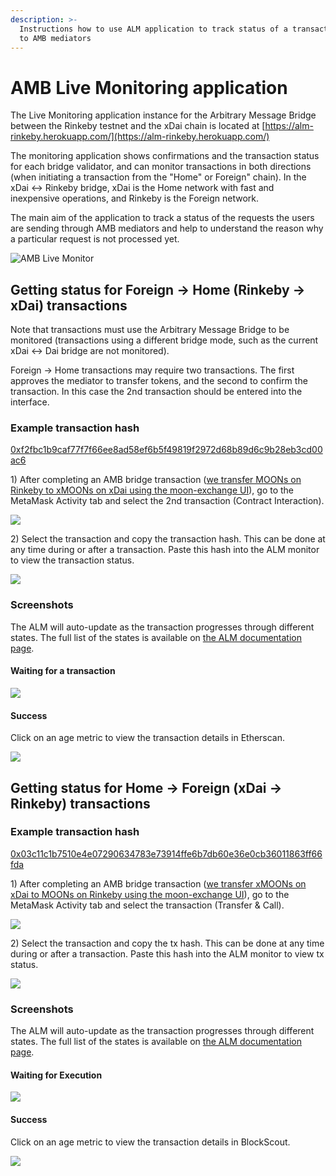 ```yaml
---
description: >-
  Instructions how to use ALM application to track status of a transaction sent
  to AMB mediators
---
```


# AMB Live Monitoring application

The Live Monitoring application instance for the Arbitrary Message Bridge between the Rinkeby testnet and the xDai chain is located at [https://alm-rinkeby.herokuapp.com/](https://alm-rinkeby.herokuapp.com/)

The monitoring application shows confirmations and the transaction status for each bridge validator, and can monitor transactions in both directions \(when initiating a transaction from the "Home" or Foreign" chain\). In the xDai &lt;-&gt; Rinkeby bridge, xDai is the Home network with fast and inexpensive operations, and Rinkeby is the Foreign network.

The main aim of the application to track a status of the requests the users are sending through AMB mediators and help to understand the reason why a particular request is not processed yet.

![AMB Live Monitor](../.gitbook/assets/alm-monitor1.png)

## Getting status for Foreign -&gt; Home \(Rinkeby -&gt; xDai\) transactions

Note that transactions must use the Arbitrary Message Bridge to be monitored \(transactions using a different bridge mode, such as the current xDai &lt;-&gt; Dai bridge are not monitored\).

Foreign -&gt; Home transactions may require two transactions. The first approves the mediator to transfer tokens, and the second to confirm the transaction. In this case the 2nd transaction should be entered into the interface.

### Example transaction hash

[0xf2fbc1b9caf77f7f66ee8ad58ef6b5f49819f2972d68b89d6c9b28eb3cd00ac6](https://rinkeby.etherscan.io/tx/0xf2fbc1b9caf77f7f66ee8ad58ef6b5f49819f2972d68b89d6c9b28eb3cd00ac6)

1\) After completing an AMB bridge transaction \([we transfer MOONs on Rinkeby to xMOONs on xDai using the moon-exchange UI](https://moon-exchange.herokuapp.com/)\), go to the MetaMask Activity tab and select the 2nd transaction \(Contract Interaction\).

![](../.gitbook/assets/mm-1.png)

2\) Select the transaction and copy the transaction hash. This can be done at any time during or after a transaction. Paste this hash into the ALM monitor to view the transaction status.

![](../.gitbook/assets/mm-2.png)

### Screenshots

The ALM will auto-update as the transaction progresses through different states. The full list of the states is available on [the ALM documentation page](https://docs.tokenbridge.net/about-tokenbridge/components/amb-live-monitoring-application/alm-transition-states#foreign-greater-than-home-state-transitions).

#### Waiting for a transaction

![](../.gitbook/assets/waiting-1.png)

#### Success

Click on an age metric to view the transaction details in Etherscan.

![](../.gitbook/assets/success-1.png)

## Getting status for Home -&gt; Foreign \(xDai -&gt; Rinkeby\) transactions

### Example transaction hash

[0x03c11c1b7510e4e07290634783e73914ffe6b7db60e36e0cb36011863ff66fda](https://blockscout.com/xdai/mainnet/tx/0x03c11c1b7510e4e07290634783e73914ffe6b7db60e36e0cb36011863ff66fda/token-transfers)

1\) After completing an AMB bridge transaction \([we transfer xMOONs on xDai to MOONs on Rinkeby using the moon-exchange UI](https://moon-exchange.herokuapp.com/)\), go to the MetaMask Activity tab and select the transaction \(Transfer & Call\).

![](../.gitbook/assets/mm-10.png)

2\) Select the transaction and copy the tx hash. This can be done at any time during or after a transaction. Paste this hash into the ALM monitor to view tx status.

![](../.gitbook/assets/mm11.png)

### Screenshots

The ALM will auto-update as the transaction progresses through different states. The full list of the states is available on [the ALM documentation page](https://docs.tokenbridge.net/about-tokenbridge/components/amb-live-monitoring-application/alm-transition-states#home-greater-than-foreign-state-transitions).

#### Waiting for Execution

![](../.gitbook/assets/2020-08-03_13-06-02.png)

#### Success

Click on an age metric to view the transaction details in BlockScout.

![](../.gitbook/assets/execution-success.png)

